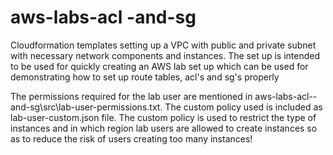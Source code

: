 # aws-labs-acl -and-sg
 Cloudformation templates setting up a VPC with public and private subnet with necessary network components and instances. The set up is intended to be used for quickly creating an AWS lab set up which can be used for demonstrating how to set up route tables, acl's and sg's properly

 The permissions required for the lab user are mentioned in aws-labs-acl--and-sg\src\lab-user-permissions.txt. The custom policy used is included as lab-user-custom.json file. The custom policy is used to restrict the type of instances and in which region lab users are allowed to create instances so as to reduce the risk of users creating too many instances!
